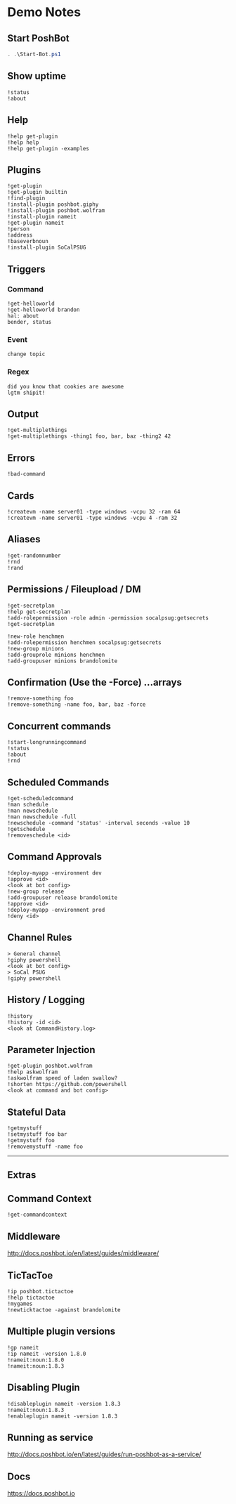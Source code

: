 # Demo Notes

## Start PoshBot

```powershell
. .\Start-Bot.ps1
```

## Show uptime

```text
!status
!about
```

## Help

```text
!help get-plugin
!help help
!help get-plugin -examples
```

## Plugins

```text
!get-plugin
!get-plugin builtin
!find-plugin
!install-plugin poshbot.giphy
!install-plugin poshbot.wolfram
!install-plugin nameit
!get-plugin nameit
!person
!address
!baseverbnoun
!install-plugin SoCalPSUG
```

## Triggers

### Command

```text
!get-helloworld
!get-helloworld brandon
hal: about
bender, status
```

### Event

```text
change topic
```

### Regex

```text
did you know that cookies are awesome
lgtm shipit!
```

## Output

```
!get-multiplethings
!get-multiplethings -thing1 foo, bar, baz -thing2 42
```

## Errors

```
!bad-command
```

## Cards

```
!createvm -name server01 -type windows -vcpu 32 -ram 64
!createvm -name server01 -type windows -vcpu 4 -ram 32
```

## Aliases

```
!get-randomnumber
!rnd
!rand
```

## Permissions / Fileupload / DM

```
!get-secretplan
!help get-secretplan
!add-rolepermission -role admin -permission socalpsug:getsecrets
!get-secretplan

!new-role henchmen
!add-rolepermission henchmen socalpsug:getsecrets
!new-group minions
!add-grouprole minions henchmen
!add-groupuser minions brandolomite
```

## Confirmation (Use the -Force) ...arrays

```
!remove-something foo
!remove-something -name foo, bar, baz -force
```

## Concurrent commands

```
!start-longrunningcommand
!status
!about
!rnd
```

## Scheduled Commands

```text
!get-scheduledcommand
!man schedule
!man newschedule
!man newschedule -full
!newschedule -command 'status' -interval seconds -value 10
!getschedule
!removeschedule <id>
```

## Command Approvals

```text
!deploy-myapp -environment dev
!approve <id>
<look at bot config>
!new-group release
!add-groupuser release brandolomite
!approve <id>
!deploy-myapp -environment prod
!deny <id>
```

## Channel Rules

```
> General channel
!giphy powershell
<look at bot config>
> SoCal PSUG
!giphy powershell
```

## History / Logging

```
!history
!history -id <id>
<look at CommandHistory.log>
```

## Parameter Injection

```text
!get-plugin poshbot.wolfram
!help askwolfram
!askwolfram speed of laden swallow?
!shorten https://github.com/powershell
<look at command and bot config>
```

## Stateful Data

```text
!getmystuff
!setmystuff foo bar
!getmystuff foo
!removemystuff -name foo
```

---

## Extras

## Command Context

```
!get-commandcontext
```

## Middleware

http://docs.poshbot.io/en/latest/guides/middleware/

## TicTacToe
```
!ip poshbot.tictactoe
!help tictactoe
!mygames
!newticktactoe -against brandolomite
```

## Multiple plugin versions

```
!gp nameit
!ip nameit -version 1.8.0
!nameit:noun:1.8.0
!nameit:noun:1.8.3
```

## Disabling Plugin

```
!disableplugin nameit -version 1.8.3
!nameit:noun:1.8.3
!enableplugin nameit -version 1.8.3
```

## Running as service
http://docs.poshbot.io/en/latest/guides/run-poshbot-as-a-service/

## Docs
https://docs.poshbot.io
